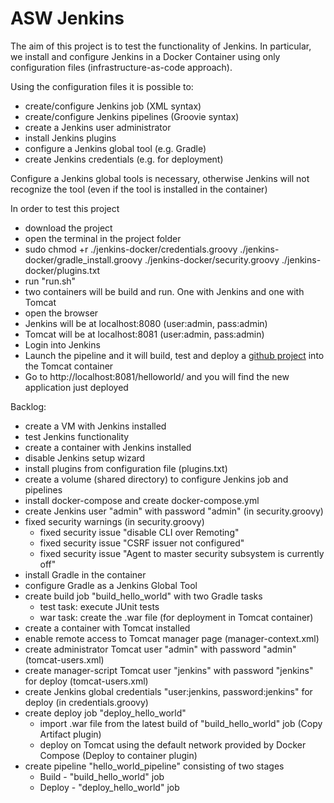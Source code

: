 # ASW Jenkins
The aim of this project is to test the functionality of Jenkins.
In particular, we install and configure Jenkins in a Docker Container using only configuration files (infrastructure-as-code approach).


Using the configuration files it is possible to:
* create/configure Jenkins job (XML syntax)
* create/configure Jenkins pipelines (Groovie syntax)
* create a Jenkins user administrator
* install Jenkins plugins
* configure a Jenkins global tool (e.g. Gradle)
* create Jenkins credentials (e.g. for deployment)

Configure a Jenkins global tools is necessary, otherwise Jenkins will not recognize the tool (even if the tool is installed in the container)

In order to test this project 
* download the project
* open the terminal in the project folder
* sudo chmod +r ./jenkins-docker/credentials.groovy ./jenkins-docker/gradle_install.groovy ./jenkins-docker/security.groovy ./jenkins-docker/plugins.txt
* run "run.sh"
* two containers will be build and run. One with Jenkins and one with Tomcat
* open the browser
* Jenkins will be at localhost:8080 (user:admin, pass:admin)
* Tomcat will be at localhost:8081 (user:admin, pass:admin)
* Login into Jenkins
* Launch the pipeline and it will build, test and deploy a [github project](https://github.com/victormax94/asw_webapp) into the Tomcat container
* Go to http://localhost:8081/helloworld/ and you will find the new application just deployed


Backlog:
* create a VM with Jenkins installed
* test Jenkins functionality
* create a container with Jenkins installed
* disable Jenkins setup wizard
* install plugins from configuration file (plugins.txt)
* create a volume (shared directory) to configure Jenkins job and pipelines
* install docker-compose and create docker-compose.yml
* create Jenkins user "admin" with password "admin" (in security.groovy)
* fixed security warnings (in security.groovy)
  * fixed security issue "disable CLI over Remoting"
  * fixed security issue "CSRF issuer not configured"
  * fixed security issue "Agent to master security subsystem is currently off"
* install Gradle in the container
* configure Gradle as a Jenkins Global Tool
* create build job "build_hello_world" with two Gradle tasks
  * test task: execute JUnit tests
  * war task: create the .war file (for deployment in Tomcat container)
* create a container with Tomcat installed
* enable remote access to Tomcat manager page (manager-context.xml)
* create administrator Tomcat user "admin" with password "admin"	(tomcat-users.xml)
* create manager-script Tomcat user "jenkins" with password "jenkins" for deploy (tomcat-users.xml)
* create Jenkins global credentials "user:jenkins, password:jenkins" for deploy (in credentials.groovy)
* create deploy job "deploy_hello_world" 
  * import .war file from the latest build of "build_hello_world" job (Copy Artifact plugin)
  * deploy on Tomcat using the default network provided by Docker Compose (Deploy to container plugin)
* create pipeline "hello_world_pipeline" consisting of two stages
  * Build - "build_hello_world" job
  * Deploy - "deploy_hello_world" job
